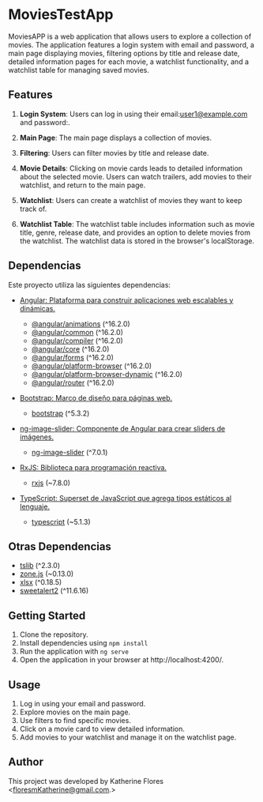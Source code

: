 # MoviesTestApp

MoviesAPP is a web application that allows users to explore a collection of movies. The application features a login system with email and password, a main page displaying movies, filtering options by title and release date, detailed information pages for each movie, a watchlist functionality, and a watchlist table for managing saved movies.

## Features
1. **Login System**: Users can log in using their email:<user1@example.com> and password:<Abc12345>.

2. **Main Page**: The main page displays a collection of movies.

3. **Filtering**: Users can filter movies by title and release date.

4. **Movie Details**: Clicking on movie cards leads to detailed information about the selected movie. Users can watch trailers, add movies to their watchlist, and return to the main page.

5. **Watchlist**: Users can create a watchlist of movies they want to keep track of.

6. **Watchlist Table**: The watchlist table includes information such as movie title, genre, release date, and provides an option to delete movies from the watchlist. The watchlist data is stored in the browser's localStorage.

## Dependencias

Este proyecto utiliza las siguientes dependencias:

- [Angular: Plataforma para construir aplicaciones web escalables y dinámicas.](https://angular.io/)
  - [@angular/animations](https://angular.io/api/animations) (^16.2.0)
  - [@angular/common](https://angular.io/api/common) (^16.2.0)
  - [@angular/compiler](https://angular.io/api/compiler) (^16.2.0)
  - [@angular/core](https://angular.io/api/core) (^16.2.0)
  - [@angular/forms](https://angular.io/api/forms) (^16.2.0)
  - [@angular/platform-browser](https://angular.io/api/platform-browser) (^16.2.0)
  - [@angular/platform-browser-dynamic](https://angular.io/api/platform-browser-dynamic) (^16.2.0)
  - [@angular/router](https://angular.io/api/router) (^16.2.0)

- [Bootstrap: Marco de diseño para páginas web.](https://getbootstrap.com/)
  - [bootstrap](https://getbootstrap.com/docs/5.3/getting-started/introduction/) (^5.3.2)

- [ng-image-slider: Componente de Angular para crear sliders de imágenes.](https://www.npmjs.com/package/ng-image-slider)
  - [ng-image-slider](https://www.npmjs.com/package/ng-image-slider) (^7.0.1)

- [RxJS: Biblioteca para programación reactiva.](https://rxjs.dev/)
  - [rxjs](https://rxjs.dev/) (~7.8.0)

- [TypeScript: Superset de JavaScript que agrega tipos estáticos al lenguaje.](https://www.typescriptlang.org/)
  - [typescript](https://www.typescriptlang.org/) (~5.1.3)

## Otras Dependencias

- [tslib](https://www.npmjs.com/package/tslib) (^2.3.0)
- [zone.js](https://github.com/angular/zone.js) (~0.13.0)
- [xlsx](https://github.com/SheetJS/js-xlsx) (^0.18.5)
- [sweetalert2](https://github.com/sweetalert2/sweetalert2) (^11.6.16)

## Getting Started
1. Clone the repository.
2. Install dependencies using `npm install ` 
3. Run the application with  `ng serve`
4. Open the application in your browser at http://localhost:4200/.

##  Usage
1. Log in using your email and password.
2. Explore movies on the main page.
3. Use filters to find specific movies.
4. Click on a movie card to view detailed information.
5. Add movies to your watchlist and manage it on the watchlist page.

## Author
This project was developed by Katherine Flores <floresmKatherine@gmail.com.>
